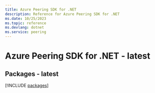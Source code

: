 ```yaml
---
title: Azure Peering SDK for .NET
description: Reference for Azure Peering SDK for .NET
ms.date: 10/25/2023
ms.topic: reference
ms.devlang: dotnet
ms.service: peering
---
```

# Azure Peering SDK for .NET - latest
## Packages - latest
[!INCLUDE [packages](peering-index.md)]